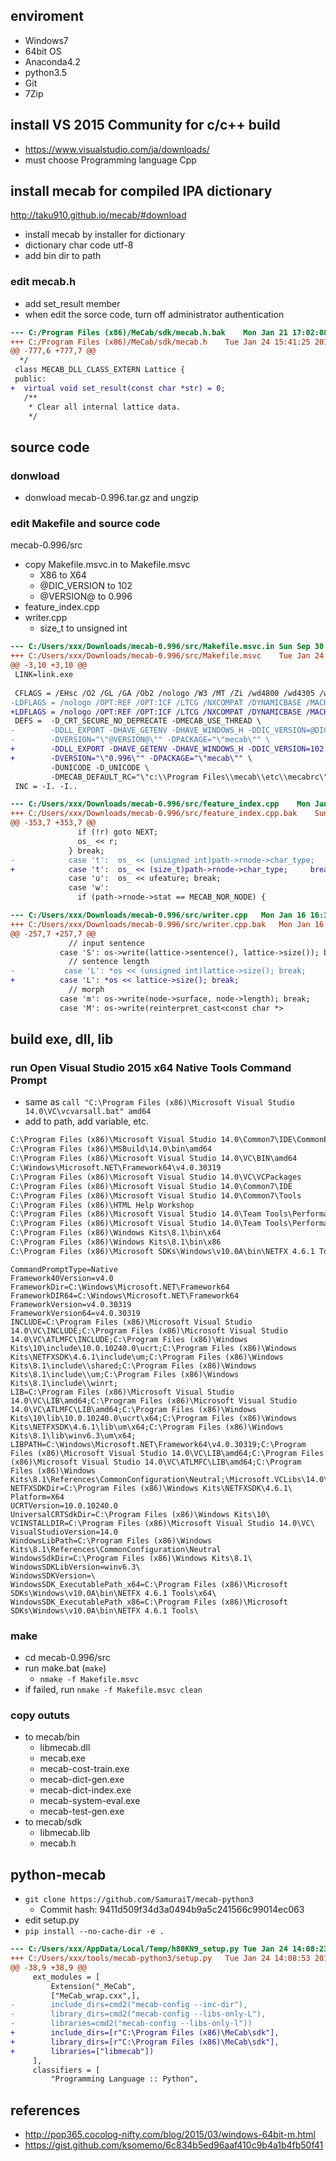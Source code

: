 
## enviroment
- Windows7
- 64bit OS
- Anaconda4.2
- python3.5
- Git
- 7Zip

## install VS 2015 Community for c/c++ build
- https://www.visualstudio.com/ja/downloads/
- must choose Programming language Cpp


## install mecab for compiled IPA dictionary
http://taku910.github.io/mecab/#download

- install mecab by installer for dictionary
- dictionary char code utf-8
- add bin dir to path

### edit mecab.h
- add set_result member
- when edit the sorce code, turn off administrator authentication

```sdk/mecab.h.patch
--- C:/Program Files (x86)/MeCab/sdk/mecab.h.bak	Mon Jan 21 17:02:08 2013
+++ C:/Program Files (x86)/MeCab/sdk/mecab.h	Tue Jan 24 15:41:25 2017
@@ -777,6 +777,7 @@
  */
 class MECAB_DLL_CLASS_EXTERN Lattice {
 public:
+  virtual void set_result(const char *str) = 0;
   /**
    * Clear all internal lattice data.
    */
```

## source code
### donwload
- donwload mecab-0.996.tar.gz and ungzip

### edit Makefile and source code 
mecab-0.996/src

- copy Makefile.msvc.in to Makefile.msvc
  - X86 to X64
  - @DIC_VERSION to 102
  - @VERSION@ to 0.996
- feature_index.cpp
- writer.cpp
  - size_t to unsigned int

```Makefile.msvc.patch
--- C:/Users/xxx/Downloads/mecab-0.996/src/Makefile.msvc.in	Sun Sep 30 01:44:26 2012
+++ C:/Users/xxx/Downloads/mecab-0.996/src/Makefile.msvc	Tue Jan 24 12:55:46 2017
@@ -3,10 +3,10 @@
 LINK=link.exe
 
 CFLAGS = /EHsc /O2 /GL /GA /Ob2 /nologo /W3 /MT /Zi /wd4800 /wd4305 /wd4244
-LDFLAGS = /nologo /OPT:REF /OPT:ICF /LTCG /NXCOMPAT /DYNAMICBASE /MACHINE:X86 ADVAPI32.LIB
+LDFLAGS = /nologo /OPT:REF /OPT:ICF /LTCG /NXCOMPAT /DYNAMICBASE /MACHINE:X64 ADVAPI32.LIB
 DEFS =  -D_CRT_SECURE_NO_DEPRECATE -DMECAB_USE_THREAD \
-        -DDLL_EXPORT -DHAVE_GETENV -DHAVE_WINDOWS_H -DDIC_VERSION=@DIC_VERSION@ \
-        -DVERSION="\"@VERSION@\"" -DPACKAGE="\"mecab\"" \
+        -DDLL_EXPORT -DHAVE_GETENV -DHAVE_WINDOWS_H -DDIC_VERSION=102 \
+        -DVERSION="\"0.996\"" -DPACKAGE="\"mecab\"" \
         -DUNICODE -D_UNICODE \
         -DMECAB_DEFAULT_RC="\"c:\\Program Files\\mecab\\etc\\mecabrc\""
 INC = -I. -I..
```

```feature_index.cpp.patch
--- C:/Users/xxx/Downloads/mecab-0.996/src/feature_index.cpp	Mon Jan 16 16:30:05 2017
+++ C:/Users/xxx/Downloads/mecab-0.996/src/feature_index.cpp.bak	Sun Nov 25 14:35:32 2012
@@ -353,7 +353,7 @@
               if (!r) goto NEXT;
               os_ << r;
             } break;
-            case 't':  os_ << (unsigned int)path->rnode->char_type;     break;
+            case 't':  os_ << (size_t)path->rnode->char_type;     break;
             case 'u':  os_ << ufeature; break;
             case 'w':
               if (path->rnode->stat == MECAB_NOR_NODE) {
```

```writer.cpp.patch
--- C:/Users/xxx/Downloads/mecab-0.996/src/writer.cpp	Mon Jan 16 16:31:10 2017
+++ C:/Users/xxx/Downloads/mecab-0.996/src/writer.cpp.bak	Mon Jan 16 16:30:56 2017
@@ -257,7 +257,7 @@
             // input sentence
           case 'S': os->write(lattice->sentence(), lattice->size()); break;
             // sentence length
-        	case 'L': *os << (unsigned int)lattice->size(); break;
+          case 'L': *os << lattice->size(); break;
             // morph
           case 'm': os->write(node->surface, node->length); break;
           case 'M': os->write(reinterpret_cast<const char *>
```


## build exe, dll, lib
### run Open Visual Studio 2015 x64 Native Tools Command Prompt
- same as `call "C:\Program Files (x86)\Microsoft Visual Studio 14.0\VC\vcvarsall.bat" amd64`
- add to path, add variable, etc.

```diff-path.txt
C:\Program Files (x86)\Microsoft Visual Studio 14.0\Common7\IDE\CommonExtensions\Microsoft\TestWindow
C:\Program Files (x86)\MSBuild\14.0\bin\amd64
C:\Program Files (x86)\Microsoft Visual Studio 14.0\VC\BIN\amd64
C:\Windows\Microsoft.NET\Framework64\v4.0.30319
C:\Program Files (x86)\Microsoft Visual Studio 14.0\VC\VCPackages
C:\Program Files (x86)\Microsoft Visual Studio 14.0\Common7\IDE
C:\Program Files (x86)\Microsoft Visual Studio 14.0\Common7\Tools
C:\Program Files (x86)\HTML Help Workshop
C:\Program Files (x86)\Microsoft Visual Studio 14.0\Team Tools\Performance Tools\x64
C:\Program Files (x86)\Microsoft Visual Studio 14.0\Team Tools\Performance Tools
C:\Program Files (x86)\Windows Kits\8.1\bin\x64
C:\Program Files (x86)\Windows Kits\8.1\bin\x86
C:\Program Files (x86)\Microsoft SDKs\Windows\v10.0A\bin\NETFX 4.6.1 Tools\x64\
```

```diff-set-command-result.log
CommandPromptType=Native
Framework40Version=v4.0
FrameworkDir=C:\Windows\Microsoft.NET\Framework64
FrameworkDIR64=C:\Windows\Microsoft.NET\Framework64
FrameworkVersion=v4.0.30319
FrameworkVersion64=v4.0.30319
INCLUDE=C:\Program Files (x86)\Microsoft Visual Studio 14.0\VC\INCLUDE;C:\Program Files (x86)\Microsoft Visual Studio 14.0\VC\ATLMFC\INCLUDE;C:\Program Files (x86)\Windows Kits\10\include\10.0.10240.0\ucrt;C:\Program Files (x86)\Windows Kits\NETFXSDK\4.6.1\include\um;C:\Program Files (x86)\Windows Kits\8.1\include\\shared;C:\Program Files (x86)\Windows Kits\8.1\include\\um;C:\Program Files (x86)\Windows Kits\8.1\include\\winrt;
LIB=C:\Program Files (x86)\Microsoft Visual Studio 14.0\VC\LIB\amd64;C:\Program Files (x86)\Microsoft Visual Studio 14.0\VC\ATLMFC\LIB\amd64;C:\Program Files (x86)\Windows Kits\10\lib\10.0.10240.0\ucrt\x64;C:\Program Files (x86)\Windows Kits\NETFXSDK\4.6.1\lib\um\x64;C:\Program Files (x86)\Windows Kits\8.1\lib\winv6.3\um\x64;
LIBPATH=C:\Windows\Microsoft.NET\Framework64\v4.0.30319;C:\Program Files (x86)\Microsoft Visual Studio 14.0\VC\LIB\amd64;C:\Program Files (x86)\Microsoft Visual Studio 14.0\VC\ATLMFC\LIB\amd64;C:\Program Files (x86)\Windows Kits\8.1\References\CommonConfiguration\Neutral;\Microsoft.VCLibs\14.0\References\CommonConfiguration\neutral;
NETFXSDKDir=C:\Program Files (x86)\Windows Kits\NETFXSDK\4.6.1\
Platform=X64
UCRTVersion=10.0.10240.0
UniversalCRTSdkDir=C:\Program Files (x86)\Windows Kits\10\
VCINSTALLDIR=C:\Program Files (x86)\Microsoft Visual Studio 14.0\VC\
VisualStudioVersion=14.0
WindowsLibPath=C:\Program Files (x86)\Windows Kits\8.1\References\CommonConfiguration\Neutral
WindowsSdkDir=C:\Program Files (x86)\Windows Kits\8.1\
WindowsSDKLibVersion=winv6.3\
WindowsSDKVersion=\
WindowsSDK_ExecutablePath_x64=C:\Program Files (x86)\Microsoft SDKs\Windows\v10.0A\bin\NETFX 4.6.1 Tools\x64\
WindowsSDK_ExecutablePath_x86=C:\Program Files (x86)\Microsoft SDKs\Windows\v10.0A\bin\NETFX 4.6.1 Tools\
```

### make
- cd mecab-0.996/src
- run make.bat (`make`)
  - `nmake -f Makefile.msvc`
- if failed, run `nmake -f Makefile.msvc clean`

### copy oututs
- to mecab/bin
  - libmecab.dll
  - mecab.exe
  - mecab-cost-train.exe
  - mecab-dict-gen.exe
  - mecab-dict-index.exe
  - mecab-system-eval.exe
  - mecab-test-gen.exe
- to mecab/sdk
  - libmecab.lib
  - mecab.h

## python-mecab
- `git clone https://github.com/SamuraiT/mecab-python3`
  - Commit hash:	9411d509f34d3a0494b9a5c241566c99014ec063
- edit setup.py
- `pip install --no-cache-dir -e .`

```setup.py.patch
--- C:/Users/xxx/AppData/Local/Temp/h80KN9_setup.py	Tue Jan 24 14:08:23 2017
+++ C:/Users/xxx/tools/mecab-python3/setup.py	Tue Jan 24 14:08:53 2017
@@ -38,9 +38,9 @@
     ext_modules = [
         Extension("_MeCab",
         ["MeCab_wrap.cxx",],
-        include_dirs=cmd2("mecab-config --inc-dir"),
-        library_dirs=cmd2("mecab-config --libs-only-L"),
-        libraries=cmd2("mecab-config --libs-only-l"))
+        include_dirs=[r"C:\Program Files (x86)\MeCab\sdk"],
+        library_dirs=[r"C:\Program Files (x86)\MeCab\sdk"],
+        libraries=["libmecab"])
     ],
     classifiers = [
         "Programming Language :: Python",
```

## references
- http://pop365.cocolog-nifty.com/blog/2015/03/windows-64bit-m.html
- https://gist.github.com/ksomemo/6c834b5ed96aaf410c9b4a1b4fb50f41
